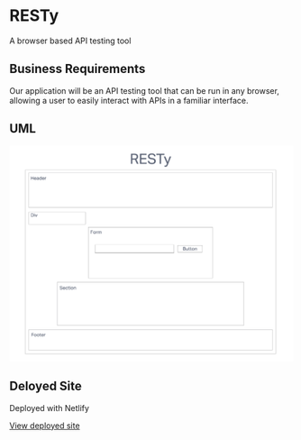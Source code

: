 # RESTy

A browser based API testing tool

## Business Requirements

Our application will be an API testing tool that can be run in any browser, allowing a user to easily interact with APIs in a familiar interface.

## UML

![UML](./img/UML.png)

## Deloyed Site

Deployed with Netlify

[View deployed site](https://euphonious-pixie-3dbf30.netlify.app/)
